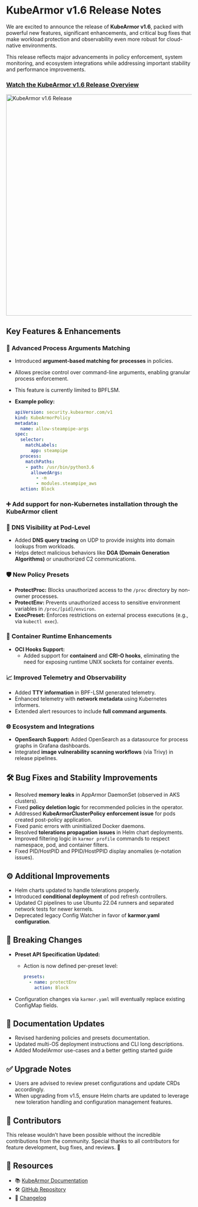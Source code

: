# KubeArmor v1.6 Release Notes

We are excited to announce the release of **KubeArmor v1.6**, packed with powerful new features, significant enhancements, and critical bug fixes that make workload protection and observability even more robust for cloud-native environments.

This release reflects major advancements in policy enforcement, system monitoring, and ecosystem integrations while addressing important stability and performance improvements.

### [Watch the KubeArmor v1.6 Release Overview](https://www.youtube.com/watch?v=lNXBwXRH-TQ)
<img src="https://github.com/user-attachments/assets/fbd6545c-2a7a-4ae4-91f5-87242a5b1c37" alt="KubeArmor v1.6 Release" width="600" />

## Key Features & Enhancements

### 🔐 **Advanced Process Arguments Matching**

- Introduced **argument-based matching for processes** in policies.

- Allows precise control over command-line arguments, enabling granular process enforcement.

- This feature is currently limited to BPFLSM.

- **Example policy:**

  ```yaml
  apiVersion: security.kubearmor.com/v1
  kind: KubeArmorPolicy
  metadata:
    name: allow-steampipe-args
  spec:
    selector:
      matchLabels:
        app: steampipe
    process:
      matchPaths:
      - path: /usr/bin/python3.6
        allowedArgs:
          - -m
          - modules.steampipe_aws
    action: Block
  ```

### ➕ **Add support for non-Kubernetes installation through the KubeArmor client**

### 📡 **DNS Visibility at Pod-Level**

- Added **DNS query tracing** on UDP to provide insights into domain lookups from workloads.
- Helps detect malicious behaviors like **DGA (Domain Generation Algorithms)** or unauthorized C2 communications.

### 🛡️ **New Policy Presets**

- **ProtectProc:** Blocks unauthorized access to the `/proc` directory by non-owner processes.
- **ProtectEnv:** Prevents unauthorized access to sensitive environment variables in `/proc/[pid]/environ`.
- **ExecPreset:** Enforces restrictions on external process executions (e.g., via `kubectl exec`).

### 🔌 **Container Runtime Enhancements**

- **OCI Hooks Support:**
  - Added support for **containerd** and **CRI-O hooks**, eliminating the need for exposing runtime UNIX sockets for container events.

### 📈 **Improved Telemetry and Observability**

- Added **TTY information** in BPF-LSM generated telemetry.
- Enhanced telemetry with **network metadata** using Kubernetes informers.
- Extended alert resources to include **full command arguments**.

### 🌐 **Ecosystem and Integrations**

- **OpenSearch Support:** Added OpenSearch as a datasource for process graphs in Grafana dashboards.
- Integrated **image vulnerability scanning workflows** (via Trivy) in release pipelines.

## 🛠️ Bug Fixes and Stability Improvements

- Resolved **memory leaks** in AppArmor DaemonSet (observed in AKS clusters).
- Fixed **policy deletion logic** for recommended policies in the operator.
- Addressed **KubeArmorClusterPolicy enforcement issue** for pods created post-policy application.
- Fixed panic errors with uninitialized Docker daemons.
- Resolved **tolerations propagation issues** in Helm chart deployments.
- Improved filtering logic in `karmor profile` commands to respect namespace, pod, and container filters.
- Fixed PID/HostPID and PPID/HostPPID display anomalies (e-notation issues).

## ⚙️ Additional Improvements

- Helm charts updated to handle tolerations properly.
- Introduced **conditional deployment** of pod refresh controllers.
- Updated CI pipelines to use Ubuntu 22.04 runners and separated network tests for newer kernels.
- Deprecated legacy Config Watcher in favor of **karmor.yaml configuration**.

## 🚨 Breaking Changes

- **Preset API Specification Updated:**

  - Action is now defined per-preset level:

    ```yaml
    presets:
      - name: protectEnv
        action: Block
    ```

- Configuration changes via `karmor.yaml` will eventually replace existing ConfigMap fields.

## 📖 Documentation Updates

- Revised hardening policies and presets documentation.
- Updated multi-OS deployment instructions and CLI long descriptions.
- Added ModelArmor use-cases and a better getting started guide

## ✅ Upgrade Notes

- Users are advised to review preset configurations and update CRDs accordingly.
- When upgrading from v1.5, ensure Helm charts are updated to leverage new toleration handling and configuration management features.

## 📌 Contributors

This release wouldn’t have been possible without the incredible contributions from the community. Special thanks to all contributors for feature development, bug fixes, and reviews. 🙌

## 🔗 Resources

- 📚 [KubeArmor Documentation](https://docs.kubearmor.io/)
- 🛠️ [GitHub Repository](https://github.com/kubearmor/KubeArmor)
- 📝 [Changelog](https://github.com/kubearmor/KubeArmor/releases)

